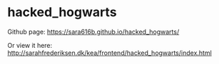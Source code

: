# hacked_hogwarts

Github page: https://sara616b.github.io/hacked_hogwarts/

Or view it here: http://sarahfrederiksen.dk/kea/frontend/hacked_hogwarts/index.html
